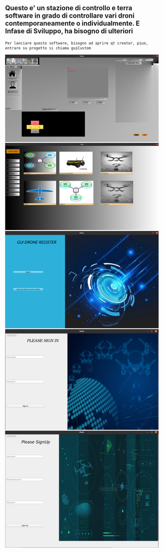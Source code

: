 ## Questo e' un stazione di controllo e terra software  in grado di controllare vari droni contemporaneamente o individualmente. E Infase di Sviluppo, ha bisogno di ulteriori

```
Per lanciare questo software, bisogno ad aprire qt creator, piuo, entrare su progetto si chiama guiCustom
```
<img src="demo_1.png" width="500"/> <img src="demo_2.png" width="500"/>
<img src="demo_4.png" width="500"/> <img src="demo_5.png" width="500"/>
<img src="demo_6.png" width="500"/>
